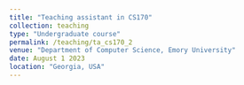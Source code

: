 ```yaml
---
title: "Teaching assistant in CS170"
collection: teaching
type: "Undergraduate course"
permalink: /teaching/ta_cs170_2
venue: "Department of Computer Science, Emory University"
date: August 1 2023
location: "Georgia, USA"
---
```



